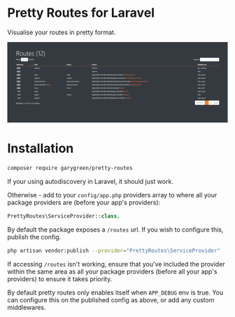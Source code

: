 Pretty Routes for Laravel
====

Visualise your routes in pretty format.

![Pretty Routes](https://raw.githubusercontent.com/garygreen/pretty-routes/master/screenshot.png)

# Installation

```bash
composer require garygreen/pretty-routes
```

If your using autodiscovery in Laravel, it should just work.

Otherwise - add to your `config/app.php` providers array to where all your package providers are (before your app's providers):

```php
PrettyRoutes\ServiceProvider::class,
```

By default the package exposes a `/routes` url. If you wish to configure this, publish the config.

```bash
php artisan vendor:publish --provider="PrettyRoutes\ServiceProvider"
```

If accessing `/routes` isn't working, ensure that you've included the provider within the same area as all your package providers (before all your app's providers) to ensure it takes priority.

By default pretty routes only enables itself when `APP_DEBUG` env is true. You can configure this on the published config as above, or add any custom middlewares.
